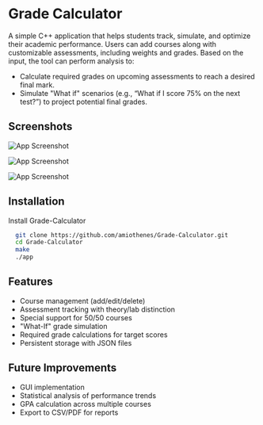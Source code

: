 
# Grade Calculator

A simple C++ application that helps students track, simulate, and optimize their academic performance. Users can add courses along with customizable assessments, including weights and grades. Based on the input, the tool can perform analysis to:

- Calculate required grades on upcoming assessments to reach a desired final mark.
- Simulate "What if" scenarios (e.g., “What if I score 75% on the next test?”) to project potential final grades.


## Screenshots

![App Screenshot](https://i.imgur.com/KGxsoRS.png)

![App Screenshot](https://i.imgur.com/WPc3jUH.png)

![App Screenshot](https://i.imgur.com/Nj2yx1q.png)

## Installation

Install Grade-Calculator

```bash
  git clone https://github.com/amiothenes/Grade-Calculator.git
  cd Grade-Calculator
  make
  ./app
```
    
## Features

- Course management (add/edit/delete)
- Assessment tracking with theory/lab distinction
- Special support for 50/50 courses
- "What-If" grade simulation
- Required grade calculations for target scores
- Persistent storage with JSON files

## Future Improvements

- GUI implementation
- Statistical analysis of performance trends
- GPA calculation across multiple courses
- Export to CSV/PDF for reports
